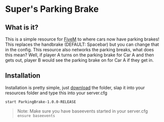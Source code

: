 # Super's Parking Brake

## What is it?

This is a simple resource for [FiveM](https://fivem.net) to where cars now have parking brakes! This replaces the handbrake (DEFAULT: Spacebar) but you can change that in the config. This resource also networks the parking breaks, what does this mean? Well, if player A turns on the parking brake for Car A and then gets out, player B would see the parking brake on for Car A if they get in.

## Installation

Installation is pretty simple, just [download](https://github.com/supazorik/ParkingBrake/releases/latest) the folder, slap it into your resources folder and type this into your server.cfg

```
start ParkingBrake-1.0.0-RELEASE
```

> Note:
> Make sure you have baseevents started in your server.cfg `ensure baseevents`


